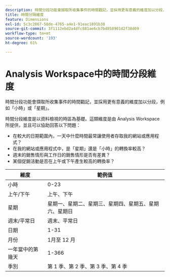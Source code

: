 ```yaml
---
description: 時間分段功能會擷取所收集事件的時間戳記，並採用更有意義的維度加以分段，例如「小時」或「星期」。
title: 時間分隔維度
feature: Dimensions
exl-id: 5c3c2867-58de-4765-a4e1-91eac1891b38
source-git-commit: 3f1112ebd2a4dfc881ae6cb7bd858901d2f38d69
workflow-type: tm+mt
source-wordcount: '193'
ht-degree: 61%

---
```


# Analysis Workspace中的時間分段維度

時間分段功能會擷取所收集事件的時間戳記，並採用更有意義的維度加以分段，例如「小時」或「星期」。

時間分段維度是以資料檢視的時區為基礎。這類維度是由 Analysis Workspace 所提供，並且可以協助回答以下問題：

* 在較大的日期範圍內，一天中什麼時間最常讓使用者存取我的網站或應用程式？
* 在我的網站或應用程式中，是「星期」還是「小時」的轉換率較高？
* 週末的銷售情形與工作日的銷售情形是否有差異？
* 某個促銷活動是否在上午或下午產生較高的轉換率？

| 維度 | 範例值 |
|--- |--- |
| 小時 | 0-23 |
| 上午/下午 | 上午、下午 |
| 星期 | 星期一、星期二、星期三、星期四、星期五、星期六、星期日 |
| 週末/平常日 | 週末、平常日 |
| 日期 | 1-31 |
| 月份 | 1月至 12 月 |
| 一年當中的第幾天 | 1-366 |
| 季別 | 第 1 季、第 2 季、第 3 季、第 4 季 |
